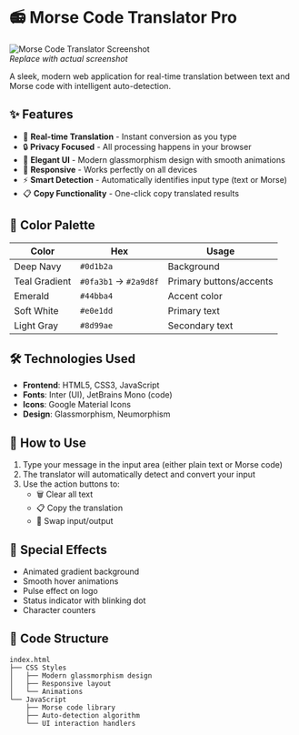 # 📻 Morse Code Translator Pro

![Morse Code Translator Screenshot](https://via.placeholder.com/800x500/0d1b2a/e0e1dd?text=Morse+Code+Translator+Pro)  
*Replace with actual screenshot*

A sleek, modern web application for real-time translation between text and Morse code with intelligent auto-detection.

## ✨ Features

- 🌟 **Real-time Translation** - Instant conversion as you type
- 🔒 **Privacy Focused** - All processing happens in your browser
- 🎨 **Elegant UI** - Modern glassmorphism design with smooth animations
- 📱 **Responsive** - Works perfectly on all devices
- ⚡ **Smart Detection** - Automatically identifies input type (text or Morse)
- 📋 **Copy Functionality** - One-click copy translated results

## 🎨 Color Palette

| Color          | Hex       | Usage                |
|----------------|-----------|----------------------|
| Deep Navy      | `#0d1b2a` | Background           |
| Teal Gradient  | `#0fa3b1` → `#2a9d8f` | Primary buttons/accents |
| Emerald        | `#44bba4` | Accent color         |
| Soft White     | `#e0e1dd` | Primary text         |
| Light Gray     | `#8d99ae` | Secondary text       |

## 🛠️ Technologies Used

- **Frontend**: HTML5, CSS3, JavaScript
- **Fonts**: Inter (UI), JetBrains Mono (code)
- **Icons**: Google Material Icons
- **Design**: Glassmorphism, Neumorphism

## 🚀 How to Use

1. Type your message in the input area (either plain text or Morse code)
2. The translator will automatically detect and convert your input
3. Use the action buttons to:
   - 🗑️ Clear all text
   - 📋 Copy the translation
   - 🔄 Swap input/output

## 🌈 Special Effects

- Animated gradient background
- Smooth hover animations
- Pulse effect on logo
- Status indicator with blinking dot
- Character counters

## 📝 Code Structure

```plaintext
index.html
├── CSS Styles
│   ├── Modern glassmorphism design
│   ├── Responsive layout
│   └── Animations
└── JavaScript
    ├── Morse code library
    ├── Auto-detection algorithm
    └── UI interaction handlers
